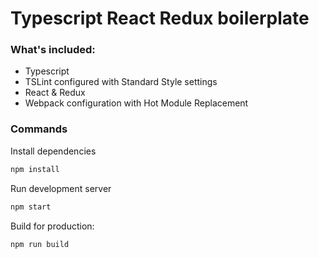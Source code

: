 # Typescript React Redux boilerplate

### What's included:
- Typescript
- TSLint configured with Standard Style settings
- React & Redux
- Webpack configuration with Hot Module Replacement

### Commands

Install dependencies
```bash
npm install
```

Run development server
```bash
npm start
```

Build for production:
```bash
npm run build
```